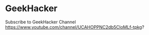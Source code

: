 # GeekHacker
Subscribe to GeekHacker Channel https://www.youtube.com/channel/UCAHOPPNC2db5CloMLf-tpkg?
